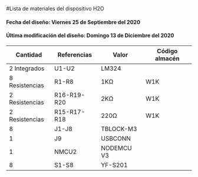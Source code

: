 #Lista de materiales del dispositivo H2O
#### Fecha del diseño: Viernes 25 de Septiembre del 2020
#### Última modificación del diseño: Domingo 13 de Diciembre del 2020
|Cantidad|Referencias|Valor|Código almacén|
| ------------ | ------------ | ------------ | ------------ |
|2 Integrados|U1-U2|LM324||
|8 Resistencias|R1-R8|1KΩ|W1K|
|2 Resistencias|R16-R19-R20|2KΩ|W1K|
|2 Resistencias|R15-R17-R18|220Ω|W1K|
|8|J1-J8|TBLOCK-M3||
|1|J9|USBCONN||
|1|NMCU2|NODEMCU V3||
|8|S1-S8|YF-S201||